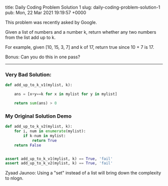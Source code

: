 title: Daily Coding Problem Solution 1
slug: daily-coding-problem-solution-1
pub: Mon, 22 Mar 2021 19:19:57 +0000

This problem was recently asked by Google.

Given a list of numbers and a number k, return whether any two numbers from the list add up to k.

For example, given [10, 15, 3, 7] and k of 17, return true since 10 + 7 is 17.

Bonus: Can you do this in one pass?



---


### Very Bad Solution:



```python
def add_up_to_k_v1(mylist, k):

    ans = [x+y==k for x in mylist for y in mylist]

    return sum(ans) > 0

```

### My Original Solution Demo



```python
def add_up_to_k_v2(mylist, k):
    for i, num in enumerate(mylist):
        if k-num in mylist:
            return True
    return False


assert add_up_to_k_v1(mylist, k) == True, 'fail'
assert add_up_to_k_v2(mylist, k) == True, 'fail'

```


Zyaad Jaunoo: Using a "set" instead of a list will bring down the complexity to nlogn.
